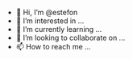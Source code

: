 - 👋 Hi, I’m @estefon
- 👀 I’m interested in ...
- 🌱 I’m currently learning ...
- 💞️ I’m looking to collaborate on ...
- 📫 How to reach me ...

<!---
estefon/estefon is a ✨ special ✨ repository because its `README.md` (this file) appears on your GitHub profile.
You can click the Preview link to take a look at your changes.
--->

